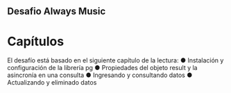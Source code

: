 ## Desafio Always Music
# Capítulos
El desafío está basado en el siguiente capítulo de la lectura:
● Instalación y configuración de la librería pg
● Propiedades del objeto result y la asincronía en una consulta
● Ingresando y consultando datos
● Actualizando y eliminado datos
